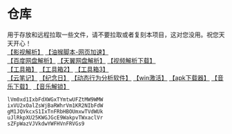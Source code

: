 #  仓库
用于存放和远程拉取一些文件，请不要拉取或者复刻本项目，这对您没用。祝您天天开心！  
[【影视解析】](https://ck.ligus.tk/jx/)
[【油猴脚本-网页加速】](https://ck.ligus.tk/油猴脚本/instantpage.user.js)  
[【百度网盘解析】](http://pan.naifei.cc/new/)
[【天翼网盘解析】](https://189.ly93.cc/)
[【视频解析下载】](https://youtube.iiilab.com/)  
[【工具箱】](https://tool.lu/)
[【工具箱2】](https://www.dute.org/)
[【工具箱3】](https://www.sojson.com/)  
[【云笔记】](https://tibiji.com/)
[【纪念日】](https://ligusx.github.io/love/)
[【动态行为分析软件】](https://ck.ligus.tk/rar/动态行为分析.rar)
[【win激活】](https://ck.ligus.tk/rar/激活工具.rar)
[【apk下载器】](https://m.apkpure.com/apk-downloader)
[【音乐下载】](https://www.sixyin.com/wuyin/index.php)
[【音乐解锁】](https://ck.ligus.tk/yyjs)



    lVm0xd1IxbFdXWGxTYmtwUFZtMW9WMW
    ixVU2xOalZsWjBaRWhrVm1KR2NIbFdW
    gM1JQVkcxS1IxTnFRbHBOUmxwTVdWUk
    uJlRkpXU25KWGJGcE9WakpvTWxaclVr
    sZFpWazVJVkdwYWFHVnFRVGs9


